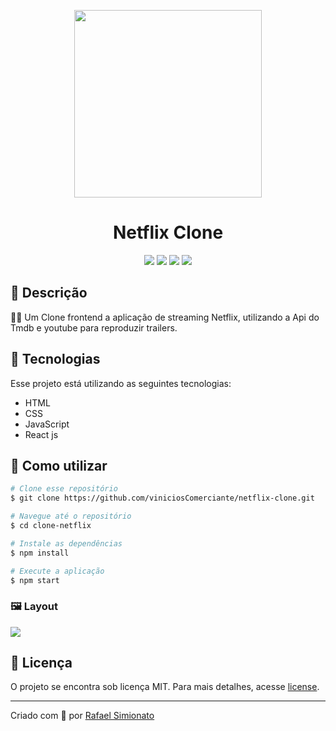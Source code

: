 <p align='center'><img width='300' src="https://upload.wikimedia.org/wikipedia/commons/0/08/Netflix_2015_logo.svg"/></p>
<h1 align='center'>Netflix Clone</h1>
<p align='center'>
<img src="https://img.shields.io/github/repo-size/viniciosComerciante/netflix-clone">
<img src="https://img.shields.io/github/languages/count/viniciosComerciante/netflix-clone">
<img src="https://img.shields.io/github/last-commit/viniciosComerciante/netflix-clone">
<img src="https://img.shields.io/github/license/viniciosComerciante/netflix-clone">
</p>

## 🔖 Descrição
<p>👨‍🏫 Um Clone frontend a aplicação de streaming Netflix, utilizando a Api do Tmdb e youtube para reproduzir trailers.<p>

## 🚀 Tecnologias
Esse projeto está utilizando as seguintes tecnologias:
- HTML
- CSS
- JavaScript
- React js


## 🎲 Como utilizar
```bash
# Clone esse repositório
$ git clone https://github.com/viniciosComerciante/netflix-clone.git

# Navegue até o repositório
$ cd clone-netflix

# Instale as dependências
$ npm install

# Execute a aplicação
$ npm start
```

<h3>🖼 Layout</h3>
<img src="/public/images/proffy-layout.PNG">

## 📝 Licença
<p>O projeto se encontra sob licença MIT. Para mais detalhes, acesse <a href='LICENSE'>license<a>.</p>

---
<p>Criado com 💙 por <a href='https://github.com/rafaasimi/' target='_blank'>Rafael Simionato</a></p>

